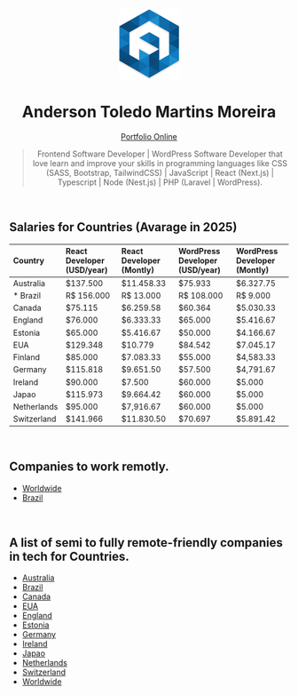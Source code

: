 <div align="center">
  <img src="readme/logo/favicon.png" />
  <h1>Anderson Toledo Martins Moreira</h1>
  <a href="http://www.atmm.dev" target="_blank">Portfolio Online</a>

> Frontend Software Developer | WordPress Software Developer that love learn and improve your skills in programming languages like CSS (SASS, Bootstrap, TailwindCSS) | JavaScript | React (Next.js) | Typescript | Node (Nest.js) | PHP (Laravel | WordPress).

</div>

<br />

## Salaries for Countries (Avarage in 2025)

| Country     | React Developer (USD/year) | React Developer (Montly) | WordPress Developer (USD/year) | WordPress Developer (Montly) |
| :---------- | :------------------------- | :----------------------- | :----------------------------- | :--------------------------- |
| Australia   | $137.500                   | $11.458.33               | $75.933                        | $6.327.75                    |
| \* Brazil   | R$ 156.000                 | R$ 13.000                | R$ 108.000                     | R$ 9.000                     |
| Canada      | $75.115                    | $6.259.58                | $60.364                        | $5.030.33                    |
| England     | $76.000                    | $6.333.33                | $65.000                        | $5.416.67                    |
| Estonia     | $65.000                    | $5.416.67                | $50.000                        | $4.166.67                    |
| EUA         | $129.348                   | $10.779                  | $84.542                        | $7.045.17                    |
| Finland     | $85.000                    | $7.083.33                | $55.000                        | $4,583.33                    |
| Germany     | $115.818                   | $9.651.50                | $57.500                        | $4,791.67                    |
| Ireland     | $90.000                    | $7.500                   | $60.000                        | $5.000                       |
| Japao       | $115.973                   | $9.664.42                | $60.000                        | $5.000                       |
| Netherlands | $95.000                    | $7,916.67                | $60.000                        | $5.000                       |
| Switzerland | $141.966                   | $11.830.50               | $70.697                        | $5.891.42                    |

<br />

## Companies to work remotly.

- [Worldwide](https://github.com/remoteintech/remote-jobs)
- [Brazil](https://github.com/lerrua/remote-jobs-brazil)

<br />

## A list of semi to fully remote-friendly companies in tech for Countries.

- [Australia](./countries/australia.md)
- [Brazil](./countries/brazil.md)
- [Canada](./countries/canada.md)
- [EUA](./countries/eua.md)
- [England](./countries/england.md)
- [Estonia](./countries/estonia.md)
- [Germany](./countries/germany.md)
- [Ireland](./countries/ireland.md)
- [Japao](./countries/japao.md)
- [Netherlands](./countries/netherlands.md)
- [Switzerland](./countries/switzerland.md)
- [Worldwide](./countries/worldwide.md)
